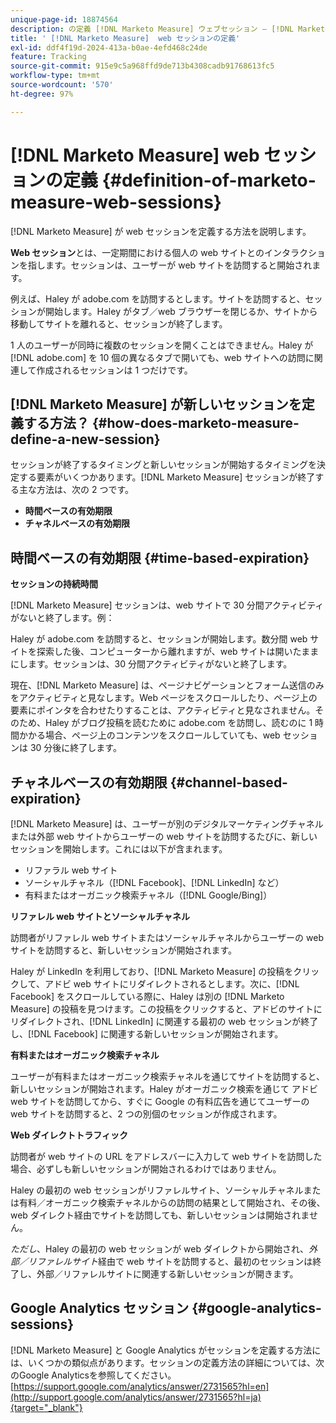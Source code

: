 ```yaml
---
unique-page-id: 18874564
description: の定義 [!DNL Marketo Measure] ウェブセッション — [!DNL Marketo Measure]
title: ' [!DNL Marketo Measure]  web セッションの定義'
exl-id: ddf4f19d-2024-413a-b0ae-4efd468c24de
feature: Tracking
source-git-commit: 915e9c5a968ffd9de713b4308cadb91768613fc5
workflow-type: tm+mt
source-wordcount: '570'
ht-degree: 97%

---
```


# [!DNL Marketo Measure] web セッションの定義 {#definition-of-marketo-measure-web-sessions}

[!DNL Marketo Measure] が web セッションを定義する方法を説明します。

**Web セッション**&#x200B;とは、一定期間における個人の web サイトとのインタラクションを指します。セッションは、ユーザーが web サイトを訪問すると開始されます。

例えば、Haley が adobe.com を訪問するとします。サイトを訪問すると、セッションが開始します。Haley がタブ／web ブラウザーを閉じるか、サイトから移動してサイトを離れると、セッションが終了します。

1 人のユーザーが同時に複数のセッションを開くことはできません。Haley が [!DNL adobe.com] を 10 個の異なるタブで開いても、web サイトへの訪問に関連して作成されるセッションは 1 つだけです。

## [!DNL Marketo Measure] が新しいセッションを定義する方法？ {#how-does-marketo-measure-define-a-new-session}

セッションが終了するタイミングと新しいセッションが開始するタイミングを決定する要素がいくつかあります。[!DNL Marketo Measure] セッションが終了する主な方法は、次の 2 つです。

* **時間ベースの有効期限**
* **チャネルベースの有効期限**

## 時間ベースの有効期限 {#time-based-expiration}

**セッションの持続時間**

[!DNL Marketo Measure] セッションは、web サイトで 30 分間アクティビティがないと終了します。例：

Haley が adobe.com を訪問すると、セッションが開始します。数分間 web サイトを探索した後、コンピューターから離れますが、web サイトは開いたままにします。セッションは、30 分間アクティビティがないと終了します。

現在、[!DNL Marketo Measure] は、ページナビゲーションとフォーム送信のみをアクティビティと見なします。Web ページをスクロールしたり、ページ上の要素にポインタを合わせたりすることは、アクティビティと見なされません。そのため、Haley がブログ投稿を読むために adobe.com を訪問し、読むのに 1 時間かかる場合、ページ上のコンテンツをスクロールしていても、web セッションは 30 分後に終了します。

## チャネルベースの有効期限 {#channel-based-expiration}

[!DNL Marketo Measure] は、ユーザーが別のデジタルマーケティングチャネルまたは外部 web サイトからユーザーの web サイトを訪問するたびに、新しいセッションを開始します。これには以下が含まれます。

* リファラル web サイト
* ソーシャルチャネル（[!DNL Facebook]、[!DNL LinkedIn] など）
* 有料またはオーガニック検索チャネル（[!DNL Google/Bing]）

**リファレル web サイトとソーシャルチャネル**

訪問者がリファレル web サイトまたはソーシャルチャネルからユーザーの web サイトを訪問すると、新しいセッションが開始されます。

Haley が LinkedIn を利用しており、[!DNL Marketo Measure] の投稿をクリックして、アドビ web サイトにリダイレクトされるとします。次に、[!DNL Facebook] をスクロールしている際に、Haley は別の [!DNL Marketo Measure] の投稿を見つけます。この投稿をクリックすると、アドビのサイトにリダイレクトされ、[!DNL LinkedIn] に関連する最初の web セッションが終了し、[!DNL Facebook] に関連する新しいセッションが開始されます。

**有料またはオーガニック検索チャネル**

ユーザーが有料またはオーガニック検索チャネルを通じてサイトを訪問すると、新しいセッションが開始されます。Haley がオーガニック検索を通じて アドビ web サイトを訪問してから、すぐに Google の有料広告を通じてユーザーの web サイトを訪問すると、2 つの別個のセッションが作成されます。

**Web ダイレクトトラフィック**

訪問者が web サイトの URL をアドレスバーに入力して web サイトを訪問した場合、必ずしも新しいセッションが開始されるわけではありません。

Haley の最初の web セッションがリファレルサイト、ソーシャルチャネルまたは有料／オーガニック検索チャネルからの訪問の結果として開始され、その後、web ダイレクト経由でサイトを訪問しても、新しいセッションは開始されません。

_ただし_、Haley の最初の web セッションが web ダイレクトから開始され、_外部／リファレルサイト_&#x200B;経由で web サイトを訪問すると、最初のセッションは終了し、外部／リファレルサイトに関連する新しいセッションが開きます。

## Google Analytics セッション {#google-analytics-sessions}

[!DNL Marketo Measure] と Google Analytics がセッションを定義する方法には、いくつかの類似点があります。セッションの定義方法の詳細については、次のGoogle Analyticsを参照してください。 [https://support.google.com/analytics/answer/2731565?hl=en](http://support.google.com/analytics/answer/2731565?hl=ja){target="_blank"}
